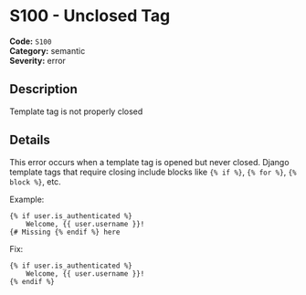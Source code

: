 # S100 - Unclosed Tag

<!-- This file is automatically generated from diagnostics.toml -->
<!-- Do not edit manually. To update this rule, edit the TOML file instead. -->

**Code:** `S100`  
**Category:** semantic  
**Severity:** error  

## Description

Template tag is not properly closed

## Details

This error occurs when a template tag is opened but never closed. Django template
tags that require closing include blocks like `{% if %}`, `{% for %}`, `{% block %}`,
etc.

Example:
```django
{% if user.is_authenticated %}
    Welcome, {{ user.username }}!
{# Missing {% endif %} here
```

Fix:
```django
{% if user.is_authenticated %}
    Welcome, {{ user.username }}!
{% endif %}
```
